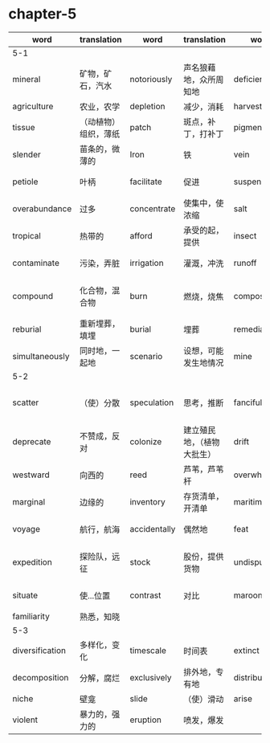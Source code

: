 # chapter-5

|word|translation|word|translation|word|translation|word|translation|
|---|---|---|---|---|---|---|---|
|5-1|
|mineral|矿物，矿石，汽水|notoriously|声名狼藉地，众所周知地|deficient|不足的，缺陷的|nutrient|营养物，养料|
|agriculture|农业，农学|depletion|减少，消耗|harvest|收获，获取|symptom|症状，征兆|
|tissue|（动植物）组织，薄纸|patch|斑点，补丁，打补丁|pigmentation|着色，染色|stunted|矮小的|
|slender|苗条的，微薄的|Iron|铁|vein|静脉|omit|省略，缺省|
|petiole|叶柄|facilitate|促进|suspend|暂停，延缓|mist|薄雾，使蒙上薄雾|
|overabundance|过多|concentrate|使集中，使浓缩|salt|盐，撒盐，含盐的|amass|积累，积聚|
|tropical|热带的|afford|承受的起，提供|insect|昆虫|investigator|调查者，研究者|
|contaminate|污染，弄脏|irrigation|灌溉，冲洗|runoff|径流，附加赛|shoot|开枪，射击，芽，苗|
|compound|化合物，混合物|burn|燃烧，烧焦|compost|堆肥，施肥，制作肥料|excavation|挖掘，开凿|
|reburial|重新埋葬，填埋|burial|埋葬|remediation|补习，辅导，补救|trial|测试，审讯，实验|
|simultaneously|同时地，一起地|scenario|设想，可能发生地情况|mine|矿，采矿|
|5-2|
|scatter|（使）分散|speculation|思考，推断|fanciful|富有幻想的，稀奇古怪的|devise|设计，发明|
|deprecate|不赞成，反对|colonize|建立殖民地，（植物大批生）|drift|漂泊，流动|raft|木筏，橡皮艇|
|westward|向西的|reed|芦苇，芦苇杆|overwhelming|势不可挡的|domesticate|驯养|
|marginal|边缘的|inventory|存货清单，开清单|maritime|海运的，海事的|canoe|独木舟|
|voyage|航行，航海|accidentally|偶然地|feat|壮举|deliberate|蓄意的，从容的|
|expedition|探险队，远征|stock|股份，提供货物|undisputed|无可置疑的，毫无疑问的|collectively|全体地，共同地|
|situate|使...位置|contrast|对比|maroon|使..孤立|intentional|故意的，有意的|
|familiarity|熟悉，知晓|
|5-3|
|diversification|多样化，变化|timescale|时间表|extinct|灭绝的|sediment|沉淀物，沉积物|
|decomposition|分解，腐烂|exclusively|排外地，专有地|distribution|分配，分发|remain|残留，剩余物|
|niche|壁龛|slide|（使）滑动|arise|出现，产生|predator|食肉动物|
|violent|暴力的，强力的|eruption|喷发，爆发|